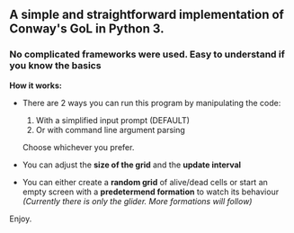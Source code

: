 ## A simple and straightforward implementation of Conway's GoL in Python 3.
### No complicated frameworks were used. Easy to understand if you know the basics

**How it works:**
- There are 2 ways you can run this program by manipulating the code: 
  1. With a simplified input prompt (DEFAULT) 
  2. Or with command line argument parsing

  Choose whichever you prefer.

- You can adjust the **size of the grid** and the **update interval** 
- You can either create a **random grid** of alive/dead cells or start
  an empty screen with a **predetermend formation** to watch its behaviour
  *(Currently there is only the glider. More formations will follow)*
  
 Enjoy.
